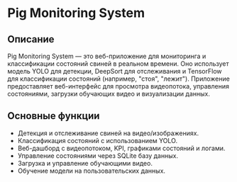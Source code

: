 # Pig Monitoring System

## Описание
Pig Monitoring System — это веб-приложение для мониторинга и классификации состояний свиней в реальном времени. Оно использует модель YOLO для детекции, DeepSort для отслеживания и TensorFlow для классификации состояний (например, "стоя", "лежит"). Приложение предоставляет веб-интерфейс для просмотра видеопотока, управления состояниями, загрузки обучающих видео и визуализации данных.

## Основные функции
- Детекция и отслеживание свиней на видео/изображениях.
- Классификация состояний с использованием YOLO.
- Веб-дашборд с видеопотоком, KPI, графиками состояний и логами.
- Управление состояниями через SQLite базу данных.
- Загрузка и управление обучающими видео.
- Обучение модели на пользовательских данных.
